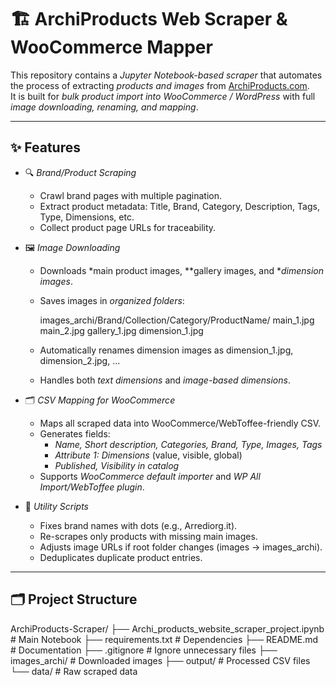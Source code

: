 # 🏗 ArchiProducts Web Scraper & WooCommerce Mapper

This repository contains a *Jupyter Notebook-based scraper* that automates the process of extracting *products and images* from [ArchiProducts.com](https://www.archiproducts.com).  
It is built for *bulk product import into WooCommerce / WordPress* with full *image downloading, renaming, and mapping*.

---

## ✨ Features

- 🔍 *Brand/Product Scraping*
  - Crawl brand pages with multiple pagination.
  - Extract product metadata: Title, Brand, Category, Description, Tags, Type, Dimensions, etc.
  - Collect product page URLs for traceability.

- 🖼 *Image Downloading*
  - Downloads *main product images, **gallery images, and **dimension images*.
  - Saves images in *organized folders*:
    
    images_archi/Brand/Collection/Category/ProductName/
        main_1.jpg
        main_2.jpg
        gallery_1.jpg
        dimension_1.jpg
    
  - Automatically renames dimension images as dimension_1.jpg, dimension_2.jpg, ...
  - Handles both *text dimensions* and *image-based dimensions*.

- 🗂 *CSV Mapping for WooCommerce*
  - Maps all scraped data into WooCommerce/WebToffee-friendly CSV.
  - Generates fields:
    - *Name, Short description, Categories, Brand, Type, Images, Tags*
    - *Attribute 1: Dimensions* (value, visible, global)
    - *Published, Visibility in catalog*
  - Supports *WooCommerce default importer* and *WP All Import/WebToffee plugin*.

- 🔁 *Utility Scripts*
  - Fixes brand names with dots (e.g., Arrediorg.it).
  - Re-scrapes only products with missing main images.
  - Adjusts image URLs if root folder changes (images → images_archi).
  - Deduplicates duplicate product entries.

---

## 🗂 Project Structure
ArchiProducts-Scraper/ ├── Archi_products_website_scraper_project.ipynb # Main Notebook ├── requirements.txt # Dependencies ├── README.md # Documentation ├── .gitignore # Ignore unnecessary files ├── images_archi/ # Downloaded images ├── output/ # Processed CSV files └── data/ # Raw scraped data
